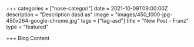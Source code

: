 +++
categories = ["nose-categori"]
date = 2021-10-09T09:00:00Z
description = "Description dasd as"
image = "images/450_1000-jpg-450x264-google-chrome.jpg"
tags = ["tag-asd"]
title = "New Post - Franz"
type = "featured"

+++
Blog Content

